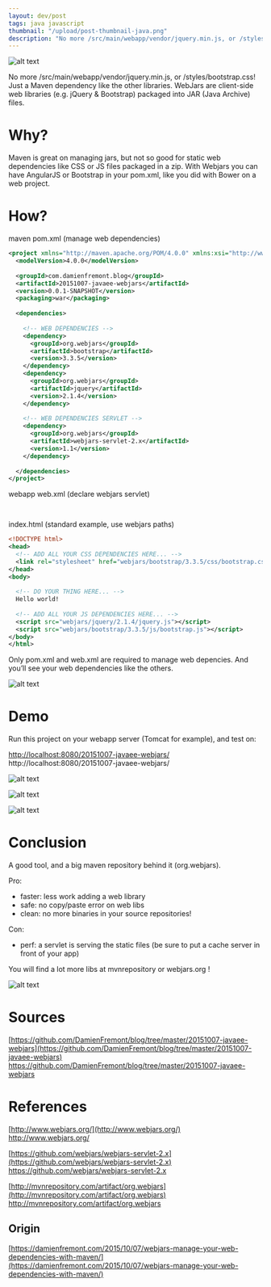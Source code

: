 ```yaml
---
layout: dev/post
tags: java javascript
thumbnail: "/upload/post-thumbnail-java.png"
description: "No more /src/main/webapp/vendor/jquery.min.js, or /styles/bootstrap.css! Just a Maven dependency..."
---
```


![alt text](/upload/post-thumbnail-java.png)
 

 
 
No more /src/main/webapp/vendor/jquery.min.js, or /styles/bootstrap.css! Just a Maven dependency like the other libraries. WebJars are client-side web libraries (e.g. jQuery & Bootstrap) packaged into JAR (Java Archive) files.
 

 
# Why?
 
Maven is great on managing jars, but not so good for static web dependencies like CSS or JS files packaged in a zip. With Webjars you can have AngularJS or Bootstrap in your pom.xml, like you did with Bower on a web project.
 
# How?
 
maven pom.xml (manage web dependencies)
 
```xml
<project xmlns="http://maven.apache.org/POM/4.0.0" xmlns:xsi="http://www.w3.org/2001/XMLSchema-instance" xsi:schemaLocation="http://maven.apache.org/POM/4.0.0 http://maven.apache.org/xsd/maven-4.0.0.xsd">
  <modelVersion>4.0.0</modelVersion>
 
  <groupId>com.damienfremont.blog</groupId>
  <artifactId>20151007-javaee-webjars</artifactId>
  <version>0.0.1-SNAPSHOT</version>
  <packaging>war</packaging>
 
  <dependencies>
     
    <!-- WEB DEPENDENCIES -->
    <dependency>
      <groupId>org.webjars</groupId>
      <artifactId>bootstrap</artifactId>
      <version>3.3.5</version>
    </dependency>
    <dependency>
      <groupId>org.webjars</groupId>
      <artifactId>jquery</artifactId>
      <version>2.1.4</version>
    </dependency>
 
    <!-- WEB DEPENDENCIES SERVLET -->
    <dependency>
      <groupId>org.webjars</groupId>
      <artifactId>webjars-servlet-2.x</artifactId>
      <version>1.1</version>
    </dependency>
 
  </dependencies>
</project>
```
 
webapp web.xml (declare webjars servlet)
 
```xml
 
```
 
index.html (standard example, use webjars paths)
 
```xml
<!DOCTYPE html>
<head>
  <!-- ADD ALL YOUR CSS DEPENDENCIES HERE... -->
  <link rel="stylesheet" href="webjars/bootstrap/3.3.5/css/bootstrap.css">
</head>
<body>
 
  <!-- DO YOUR THING HERE... -->
  Hello world!
 
  <!-- ADD ALL YOUR JS DEPENDENCIES HERE... -->
  <script src="webjars/jquery/2.1.4/jquery.js"></script>
  <script src="webjars/bootstrap/3.3.5/js/bootstrap.js"></script>
</body>
</html>
```
 
Only pom.xml and web.xml are required to manage web depencies. And you’ll see your web dependencies like the others.
 
![alt text](/upload/160523003336728.jpg)
 

 
# Demo
 
Run this project on your webapp server (Tomcat for example), and test on:
 
[http://localhost:8080/20151007-javaee-webjars/](http://localhost:8080/20151007-javaee-webjars/)
http://localhost:8080/20151007-javaee-webjars/
 
![alt text](/upload/160523003337006.jpg)
 

 
![alt text](/upload/160523003337379.jpg)
 

 
![alt text](/upload/160523003337668.jpg)
 

 
# Conclusion
 
A good tool, and a big maven repository behind it (org.webjars).
 
Pro:
 
* faster: less work adding a web library
* safe: no copy/paste error on web libs
* clean: no more binaries in your source repositories!
 
Con:
 
* perf: a servlet is serving the static files (be sure to put a cache server in front of your app)
 
You will find a lot more libs at mvnrepository or webjars.org !
 
![alt text](/upload/160523003337999.jpg)
 

 
# Sources
 
[https://github.com/DamienFremont/blog/tree/master/20151007-javaee-webjars](https://github.com/DamienFremont/blog/tree/master/20151007-javaee-webjars)
https://github.com/DamienFremont/blog/tree/master/20151007-javaee-webjars
 
# References
 
[http://www.webjars.org/](http://www.webjars.org/)
http://www.webjars.org/
 
[https://github.com/webjars/webjars-servlet-2.x](https://github.com/webjars/webjars-servlet-2.x)
https://github.com/webjars/webjars-servlet-2.x
 
[http://mvnrepository.com/artifact/org.webjars](http://mvnrepository.com/artifact/org.webjars)
http://mvnrepository.com/artifact/org.webjars
 
 
## Origin
[https://damienfremont.com/2015/10/07/webjars-manage-your-web-dependencies-with-maven/](https://damienfremont.com/2015/10/07/webjars-manage-your-web-dependencies-with-maven/)
 
